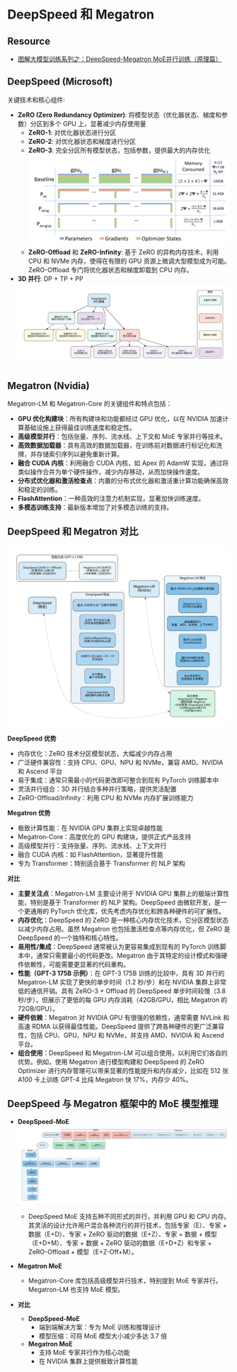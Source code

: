 # DeepSpeed 和 Megatron

## Resource

- [图解大模型训练系列之：DeepSpeed-Megatron MoE并行训练（原理篇）](https://zhuanlan.zhihu.com/p/681154742)

## DeepSpeed (Microsoft)

关键技术和核心组件:

- **ZeRO (Zero Redundancy Optimizer)**: 将模型状态（优化器状态、梯度和参数）分区到多个 GPU 上，显著减少内存使用量
  - **ZeRO-1**: 对优化器状态进行分区
  - **ZeRO-2**: 对优化器状态和梯度进行分区
  - **ZeRO-3**: 完全分区所有模型状态，包括参数，提供最大的内存优化
    ![](./images/zero_123.png)
  - **ZeRO-Offload** 和 **ZeRO-Infinity**: 基于 ZeRO 的异构内存技术，利用 CPU 和 NVMe 内存，使得在有限的 GPU 资源上微调大型模型成为可能。ZeRO-Offload 专门将优化器状态和梯度卸载到 CPU 内存。
- **3D 并行**: DP + TP + PP
    ![](./images/deepspeed_parallel.png)

## Megatron (Nvidia)

Megatron-LM 和 Megatron-Core 的关键组件和特点包括：
- **GPU 优化构建块**：所有构建块和功能都经过 GPU 优化，以在 NVIDIA 加速计算基础设施上获得最佳训练速度和稳定性。
- **高级模型并行**：包括张量、序列、流水线、上下文和 MoE 专家并行等技术。
- **高效数据加载器**：具有高效的数据加载器，在训练前对数据进行标记化和洗牌，并存储索引序列以避免重新计算。
- **融合 CUDA 内核**：利用融合 CUDA 内核，如 Apex 的 AdamW 实现，通过将类似操作合并为单个硬件操作，减少内存移动，从而加快操作速度。
- **分布式优化器和激活检查点**：内置的分布式优化器和激活重计算功能确保高效和稳定的训练。
- **FlashAttention**：一种高效的注意力机制实现，显著加快训练速度。
- **多模态训练支持**：最新版本增加了对多模态训练的支持。

## DeepSpeed 和 Megatron 对比

![](./images/deep_mega_compare.png)

**DeepSpeed 优势**
- 内存优化：ZeRO 技术分区模型状态，大幅减少内存占用
- 广泛硬件兼容性：支持 CPU、GPU、NPU 和 NVMe，兼容 AMD、NVIDIA 和 Ascend 平台
- 易于集成：通常只需最小的代码更改即可整合到现有 PyTorch 训练脚本中
- 灵活并行组合：3D 并行结合多种并行策略，提供灵活配置
- ZeRO-Offload/Infinity：利用 CPU 和 NVMe 内存扩展训练能力

**Megatron 优势**
- 极致计算性能：在 NVIDIA GPU 集群上实现卓越性能
- Megatron-Core：高度优化的 GPU 构建块，提供正式产品支持
- 高级模型并行：支持张量、序列、流水线、上下文并行
- 融合 CUDA 内核：如 FlashAttention，显著提升性能
- 专为 Transformer：特别适合基于 Transformer 的 NLP 架构

**对比**
- **主要关注点**：Megatron-LM 主要设计用于 NVIDIA GPU 集群上的极端计算性能，特别是基于 Transformer 的 NLP 架构。DeepSpeed 由微软开发，是一个更通用的 PyTorch 优化库，优先考虑内存优化和跨各种硬件的可扩展性。
- **内存优化**：DeepSpeed 的 ZeRO 是一种核心内存优化技术，它分区模型状态以减少内存占用。虽然 Megatron 也包括激活检查点等内存优化，但 ZeRO 是 DeepSpeed 的一个独特和核心特性。
- **易用性/集成**：DeepSpeed 通常被认为更容易集成到现有的 PyTorch 训练脚本中，通常只需要最小的代码更改。Megatron 由于其特定的设计模式和强硬件依赖性，可能需要更显著的代码重构。
- **性能（GPT-3 175B 示例）**：在 GPT-3 175B 训练的比较中，具有 3D 并行的 Megatron-LM 实现了更快的单步时间（1.2 秒/步）和在 NVIDIA 集群上非常低的通信开销。具有 ZeRO-3 + Offload 的 DeepSpeed 单步时间较慢（3.8 秒/步），但展示了更低的每 GPU 内存消耗（42GB/GPU，相比 Megatron 的 72GB/GPU）。
- **硬件依赖**：Megatron 对 NVIDIA GPU 有很强的依赖性，通常需要 NVLink 和高速 RDMA 以获得最佳性能。DeepSpeed 提供了跨各种硬件的更广泛兼容性，包括 CPU、GPU、NPU 和 NVMe，并支持 AMD、NVIDIA 和 Ascend 平台。
- **组合使用**：DeepSpeed 和 Megatron-LM 可以组合使用，以利用它们各自的优势。例如，使用 Megatron 进行模型构建和 DeepSpeed 的 ZeRO Optimizer 进行内存管理可以带来显著的性能提升和内存减少，比如在 512 张 A100 卡上训练 GPT-4 比纯 Megatron 快 17%，内存少 40%。


## DeepSpeed 与 Megatron 框架中的 MoE 模型推理


- **DeepSpeed-MoE**
![](./images/deepspeed_moe.png)

  - DeepSpeed MoE 支持五种不同形式的并行，并利用 GPU 和 CPU 内存。其灵活的设计允许用户混合各种流行的并行技术，包括专家（E）、专家 + 数据（E+D）、专家 + ZeRO 驱动的数据（E+Z）、专家 + 数据 + 模型（E+D+M）、专家 + 数据 + ZeRO 驱动的数据（E+D+Z）和专家 + ZeRO-Offload + 模型（E+Z-Off+M）。

- **Megatron MoE**
  - Megatron-Core 库包括高级模型并行技术，特别提到 MoE 专家并行。Megatron-LM 也支持 MoE 模型。

- **对比**
  - **DeepSpeed-MoE**
    - 端到端解决方案：专为 MoE 训练和推理设计
    - 模型压缩：可将 MoE 模型大小减少多达 3.7 倍
  - **Megatron MoE**
    - 支持 MoE 专家并行作为核心功能
    - 在 NVIDIA 集群上提供极致计算性能
